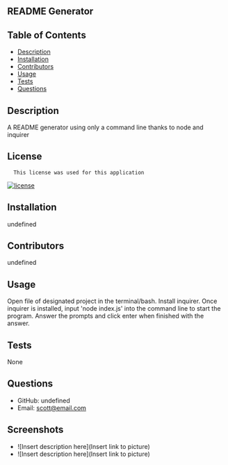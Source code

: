 ## README Generator


## Table of Contents
- [Description](#description)
- [Installation](#installation)
- [Contributors](#contributors)
- [Usage](#usage)
- [Tests](#tests)
- [Questions](#questions)
## Description
A README generator using only a command line thanks to node and inquirer
## License
      This license was used for this application

[![license](https://img.shields.io/badge/license-undefined-blue.svg)](https://shields.io/)
## Installation
undefined
## Contributors
undefined
## Usage
Open file of designated project in the terminal/bash. Install inquirer. Once inquirer is installed, input 'node index.js' into the command line to start the program. Answer the prompts and click enter when finished with the answer.
## Tests
None
## Questions
- GitHub: undefined
- Email: scott@email.com

## Screenshots
- ![Insert description here](Insert link to picture)
- ![Insert description here](Insert link to picture)

